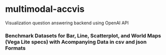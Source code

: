 # multimodal-accvis
Visualization question answering backend using OpenAI API

### Benchmark Datasets for Bar, Line, Scatterplot, and World Maps (Vega Lite specs) with Acompanying Data in csv and json Formats
